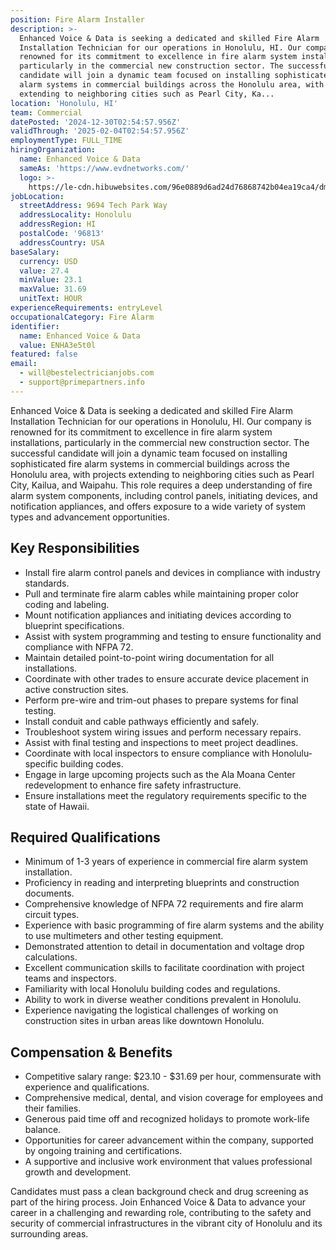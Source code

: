 ```yaml
---
position: Fire Alarm Installer
description: >-
  Enhanced Voice & Data is seeking a dedicated and skilled Fire Alarm
  Installation Technician for our operations in Honolulu, HI. Our company is
  renowned for its commitment to excellence in fire alarm system installations,
  particularly in the commercial new construction sector. The successful
  candidate will join a dynamic team focused on installing sophisticated fire
  alarm systems in commercial buildings across the Honolulu area, with projects
  extending to neighboring cities such as Pearl City, Ka...
location: 'Honolulu, HI'
team: Commercial
datePosted: '2024-12-30T02:54:57.956Z'
validThrough: '2025-02-04T02:54:57.956Z'
employmentType: FULL_TIME
hiringOrganization:
  name: Enhanced Voice & Data
  sameAs: 'https://www.evdnetworks.com/'
  logo: >-
    https://le-cdn.hibuwebsites.com/96e0889d6ad24d76868742b04ea19ca4/dms3rep/multi/opt/enhanced-voice-and-data-networks-logo-530w.jpg
jobLocation:
  streetAddress: 9694 Tech Park Way
  addressLocality: Honolulu
  addressRegion: HI
  postalCode: '96813'
  addressCountry: USA
baseSalary:
  currency: USD
  value: 27.4
  minValue: 23.1
  maxValue: 31.69
  unitText: HOUR
experienceRequirements: entryLevel
occupationalCategory: Fire Alarm
identifier:
  name: Enhanced Voice & Data
  value: ENHA3e5t0l
featured: false
email:
  - will@bestelectricianjobs.com
  - support@primepartners.info
---
```




Enhanced Voice & Data is seeking a dedicated and skilled Fire Alarm Installation Technician for our operations in Honolulu, HI. Our company is renowned for its commitment to excellence in fire alarm system installations, particularly in the commercial new construction sector. The successful candidate will join a dynamic team focused on installing sophisticated fire alarm systems in commercial buildings across the Honolulu area, with projects extending to neighboring cities such as Pearl City, Kailua, and Waipahu. This role requires a deep understanding of fire alarm system components, including control panels, initiating devices, and notification appliances, and offers exposure to a wide variety of system types and advancement opportunities.

## Key Responsibilities

- Install fire alarm control panels and devices in compliance with industry standards.
- Pull and terminate fire alarm cables while maintaining proper color coding and labeling.
- Mount notification appliances and initiating devices according to blueprint specifications.
- Assist with system programming and testing to ensure functionality and compliance with NFPA 72.
- Maintain detailed point-to-point wiring documentation for all installations.
- Coordinate with other trades to ensure accurate device placement in active construction sites.
- Perform pre-wire and trim-out phases to prepare systems for final testing.
- Install conduit and cable pathways efficiently and safely.
- Troubleshoot system wiring issues and perform necessary repairs.
- Assist with final testing and inspections to meet project deadlines.
- Coordinate with local inspectors to ensure compliance with Honolulu-specific building codes.
- Engage in large upcoming projects such as the Ala Moana Center redevelopment to enhance fire safety infrastructure.
- Ensure installations meet the regulatory requirements specific to the state of Hawaii.

## Required Qualifications

- Minimum of 1-3 years of experience in commercial fire alarm system installation.
- Proficiency in reading and interpreting blueprints and construction documents.
- Comprehensive knowledge of NFPA 72 requirements and fire alarm circuit types.
- Experience with basic programming of fire alarm systems and the ability to use multimeters and other testing equipment.
- Demonstrated attention to detail in documentation and voltage drop calculations.
- Excellent communication skills to facilitate coordination with project teams and inspectors.
- Familiarity with local Honolulu building codes and regulations.
- Ability to work in diverse weather conditions prevalent in Honolulu.
- Experience navigating the logistical challenges of working on construction sites in urban areas like downtown Honolulu.

## Compensation & Benefits

- Competitive salary range: $23.10 - $31.69 per hour, commensurate with experience and qualifications.
- Comprehensive medical, dental, and vision coverage for employees and their families.
- Generous paid time off and recognized holidays to promote work-life balance.
- Opportunities for career advancement within the company, supported by ongoing training and certifications.
- A supportive and inclusive work environment that values professional growth and development.

Candidates must pass a clean background check and drug screening as part of the hiring process. Join Enhanced Voice & Data to advance your career in a challenging and rewarding role, contributing to the safety and security of commercial infrastructures in the vibrant city of Honolulu and its surrounding areas.
